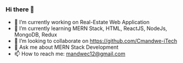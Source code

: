 ### Hi there 👋

- 🔭 I’m currently working on Real-Estate Web Application
- 🌱 I’m currently learning MERN Stack, HTML, ReactJS, NodeJs, MongoDB, Redux
- 👯 I’m looking to collaborate on https://github.com/Cmandwe-iTech
- 💬 Ask me about MERN Stack Development
- 📫 How to reach me: mandwec12@gmail.com
